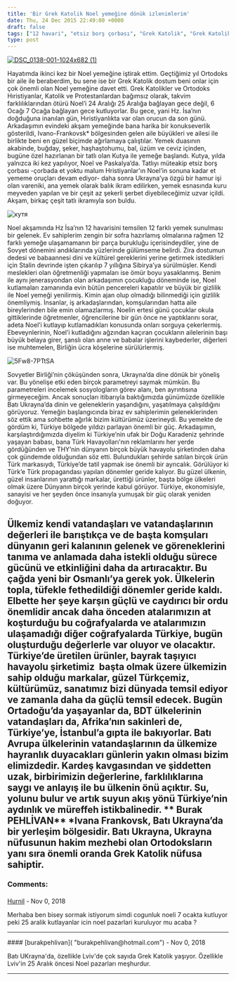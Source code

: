 ```yaml
---
title: 'Bir Grek Katolik Noel yemeğine dönük izlenimlerim'
date: Thu, 24 Dec 2015 22:49:00 +0000
draft: false
tags: ["12 havari", "etsiz borş çorbası", "Grek Katolik", "Grek Katolik Akşam Yemeği", "Ivano-Frankovsk", "Kültür ve Din", "Kutya", "Noel", "Ukrayna", "Ukrayna'da Din", "Ukrayna'da hristiyanlar", "uzvar", "Yaşam"]
type: post
---
```


[![DSC_0138-001-1024x682 (1)](http://burakpehlivan.org/wp-content/uploads/2015/12/DSC_0138-001-1024x682-1.jpg)](http://burakpehlivan.org/wp-content/uploads/2015/12/DSC_0138-001-1024x682-1.jpg)

Hayatımda ikinci kez bir Noel yemeğine iştirak ettim. Geçtiğimiz yıl Ortodoks bir aile ile beraberdim, bu sene ise bir Grek Katolik dostum beni onlar için çok önemli olan Noel yemeğine davet etti. Grek Katolikler ve Ortodoks Hıristiyanlar, Katolik ve Protestanlardan bağımsız olarak, takvim farklılıklarından ötürü Noel’i 24 Aralığı 25 Aralığa bağlayan gece değil, 6 Ocağı 7 Ocağa bağlayan gece kutluyorlar. Bu gece, yani Hz. İsa’nın doğduğuna inanılan gün, Hıristiyanlıkta var olan orucun da son günü. Arkadaşımın evindeki akşam yemeğinde bana harika bir konukseverlik gösterildi, Ivano-Frankovsk\* bölgesinden gelen aile büyükleri ve ailesi ile birlikte beni en güzel biçimde ağırlamaya çalıştılar. Yemek duasının akabinde, buğday, şeker, haşhaştohumu, bal, üzüm ve ceviz içinden, bugüne özel hazırlanan bir tatlı olan Kutya ile yemeğe başlandı. Kutya, yılda yalnızca iki kez yapılıyor, Noel ve Paskalya’da. Tatlıyı müteakip etsiz borş çorbası -çorbada et yoktu malum Hristiyanlar'ın Noel’in sonuna kadar et yememe oruçları devam ediyor- daha sonra Ukrayna’ya özgü bir hamur işi olan vareniki, ana yemek olarak balık ikram edilirken, yemek esnasında kuru meyveden yapılan ve bir çeşit az şekerli şerbet diyebileceğimiz uzvar içildi. Akşam, birkaç çeşit tatlı ikramıyla son buldu.

![кутя](http://burakpehlivan.org/wp-content/uploads/2015/12/кутя.jpg)

Noel akşamında Hz İsa’nın 12 havarisini temsilen 12 farklı yemek sunulması bir gelenek. Ev sahiplerim zengin bir sofra hazırlamış olmalarına rağmen 12 farklı yemeğe ulaşamamanın bir parça burukluğu içerisindeydiler, yine de Sovyet dönemini andıklarında yüzlerinde gülümseme belirdi. Zira dostumun dedesi ve babaannesi dini ve kültürel gereklerini yerine getirmek istedikleri için Stalin devrinde işten çıkarılıp 7 yıllığına Sibirya’ya sürülmüşler. Kendi meslekleri olan öğretmenliği yapmaları ise ömür boyu yasaklanmış. Benim ile aynı jenerasyondan olan arkadaşımın çocukluğu döneminde ise, Noel kutlamaları zamanında evin bütün pencereleri kapatılır ve büyük bir gizlilik ile Noel yemeği yenilirmiş. Kimin ajan olup olmadığı bilinmediği için gizlilik önemliymiş. İnsanlar, iş arkadaşlarından, komşularından hatta aile bireylerinden bile emin olamazlarmış. Noelin ertesi günü çocuklar okula gittiklerinde öğretmenler, öğrencilerine bir gün önce ne yaptıklarını sorar, adeta Noel’i kutlayıp kutlamadıkları konusunda onları sorguya çekerlermiş. Ebeveynlerinin, Noel’i kutladığını ağzından kaçıran çocukların ailelerinin başı büyük belaya girer, şanslı olan anne ve babalar işlerini kaybederler, diğerleri ise muhtemelen, Birliğin ücra köşelerine sürülürlermiş.

![5Fw8-7PTtSA](http://burakpehlivan.org/wp-content/uploads/2015/12/5Fw8-7PTtSA.jpg)

Sovyetler Birliği’nin çöküşünden sonra, Ukrayna’da dine dönük bir yöneliş var. Bu yönelişe etki eden birçok parametreyi saymak mümkün. Bu parametreleri incelemek sosyologların görev alanı, ben ayrıntısına girmeyeceğim. Ancak sonuçları itibarıyla baktığımızda günümüzde özellikle Batı Ukrayna’da dinin ve geleneklerin yaşandığını, yaşatılmaya çalışıldığını görüyoruz. Yemeğin başlangıcında biraz ev sahiplerimin geleneklerinden söz ettik ama sohbette ağırlık bizim kültürümüz üzerineydi. Bu yemekte de gördüm ki, Türkiye bölgede yıldızı parlayan önemli bir güç. Arkadaşımın, karşılaştırdığımızda diyelim ki Türkiye’nin ufak bir Doğu Karadeniz şehrinde yaşayan babası, bana Türk Havayolları'nın reklamlarını her yerde gördüğünden ve THY’nin dünyanın birçok büyük havayolu şirketinden daha çok gündemde olduğundan söz etti. Bulundukları şehirde satılan birçok ürün Türk markasıydı, Türkiye’de tatil yapmak ise önemli bir ayrıcalık. Görülüyor ki Türk’e Türk propagandası yapılan dönemler geride kalıyor. Bu güzel ülkenin, güzel insanlarının yarattığı markalar, ürettiği ürünler, başta bölge ülkeleri olmak üzere Dünyanın birçok yerinde kabul görüyor. Türkiye, ekonomisiyle, sanayisi ve her şeyden önce insanıyla yumuşak bir güç olarak yeniden doğuyor.

Ülkemiz kendi vatandaşları ve vatandaşlarının değerleri ile barıştıkça ve de başta komşuları dünyanın geri kalanının gelenek ve göreneklerini tanıma ve anlamada daha istekli olduğu sürece gücünü ve etkinliğini daha da artıracaktır. Bu çağda yeni bir Osmanlı’ya gerek yok. Ülkelerin topla, tüfekle fethedildiği dönemler geride kaldı. Elbette her şeye karşın güçlü ve caydırıcı bir ordu önemlidir ancak daha önceden atalarımızın at koşturduğu bu coğrafyalarda ve atalarımızın ulaşamadığı diğer coğrafyalarda Türkiye, bugün oluşturduğu değerlerle var oluyor ve olacaktır. Türkiye’de üretilen ürünler, bayrak taşıyıcı havayolu şirketimiz  başta olmak üzere ülkemizin sahip olduğu markalar, güzel Türkçemiz, kültürümüz, sanatımız bizi dünyada temsil ediyor ve zamanla daha da güçlü temsil edecek. Bugün Ortadoğu’da yaşayanlar da, BDT ülkelerinin vatandaşları da, Afrika’nın sakinleri de, Türkiye’ye, İstanbul’a gıpta ile bakıyorlar. Batı Avrupa ülkelerinin vatandaşlarının da ülkemize hayranlık duyacakları günlerin yakın olması bizim elimizdedir. Kardeş kavgasından ve şiddetten uzak, birbirimizin değerlerine, farklılıklarına saygı ve anlayış ile bu ülkenin önü açıktır. Su, yolunu bulur ve artık suyun akış yönü Türkiye’nin aydınlık ve müreffeh istikbalinedir.
**
Burak PEHLİVAN**
\*Ivana Frankovsk, Batı Ukrayna’da bir yerleşim bölgesidir. Batı Ukrayna, Ukrayna nüfusunun hakim mezhebi olan Ortodoksların yanı sıra önemli oranda Grek Katolik nüfusa sahiptir.
---
### Comments:
#### 
[Hurnil]( "hurnil.82@gmail.com") - <time datetime="2018-11-18 21:45:04">Nov 0, 2018</time>

Merhaba ben bisey sormak istiyorum simdi cogunluk noeli 7 ocakta kutluyor peki 25 aralik kutlayanlar icin noel pazarlari kuruluyor mu acaba ?
<hr />
#### 
[burakpehlivan]( "burakpehlivan@hotmail.com") - <time datetime="2018-11-18 22:07:21">Nov 0, 2018</time>

Batı UKrayna'da, özellikle Lviv'de çok sayıda Grek Katolik yaşıyor. Özellikle Lviv'in 25 Aralık öncesi Noel pazarları meşhurdur.
<hr />
